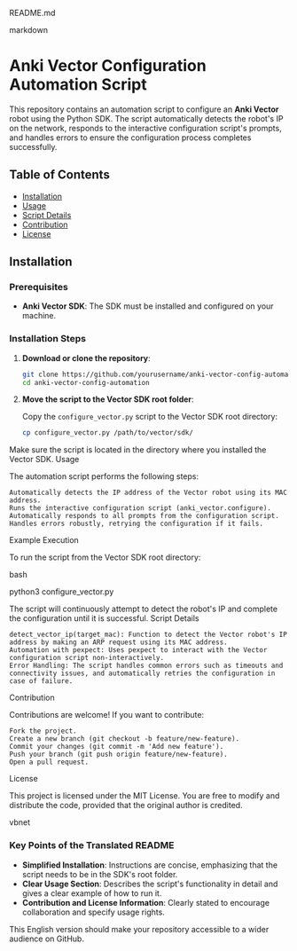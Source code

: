 README.md

markdown

# Anki Vector Configuration Automation Script

This repository contains an automation script to configure an **Anki Vector** robot using the Python SDK. The script automatically detects the robot's IP on the network, responds to the interactive configuration script's prompts, and handles errors to ensure the configuration process completes successfully.

## Table of Contents

- [Installation](#installation)
- [Usage](#usage)
- [Script Details](#script-details)
- [Contribution](#contribution)
- [License](#license)

## Installation

### Prerequisites

- **Anki Vector SDK**: The SDK must be installed and configured on your machine.

### Installation Steps

1. **Download or clone the repository**:

    ```bash
    git clone https://github.com/yourusername/anki-vector-config-automation.git
    cd anki-vector-config-automation
    ```

2. **Move the script to the Vector SDK root folder**:

   Copy the `configure_vector.py` script to the Vector SDK root directory:

   ```bash
   cp configure_vector.py /path/to/vector/sdk/

Make sure the script is located in the directory where you installed the Vector SDK.
Usage

The automation script performs the following steps:

    Automatically detects the IP address of the Vector robot using its MAC address.
    Runs the interactive configuration script (anki_vector.configure).
    Automatically responds to all prompts from the configuration script.
    Handles errors robustly, retrying the configuration if it fails.

Example Execution

To run the script from the Vector SDK root directory:

bash

python3 configure_vector.py

The script will continuously attempt to detect the robot's IP and complete the configuration until it is successful.
Script Details

    detect_vector_ip(target_mac): Function to detect the Vector robot's IP address by making an ARP request using its MAC address.
    Automation with pexpect: Uses pexpect to interact with the Vector configuration script non-interactively.
    Error Handling: The script handles common errors such as timeouts and connectivity issues, and automatically retries the configuration in case of failure.

Contribution

Contributions are welcome! If you want to contribute:

    Fork the project.
    Create a new branch (git checkout -b feature/new-feature).
    Commit your changes (git commit -m 'Add new feature').
    Push your branch (git push origin feature/new-feature).
    Open a pull request.

License

This project is licensed under the MIT License. You are free to modify and distribute the code, provided that the original author is credited.

vbnet


### Key Points of the Translated README

- **Simplified Installation**: Instructions are concise, emphasizing that the script needs to be in the SDK's root folder.
- **Clear Usage Section**: Describes the script's functionality in detail and gives a clear example of how to run it.
- **Contribution and License Information**: Clearly stated to encourage collaboration and specify usage rights.

This English version should make your repository accessible to a wider audience on GitHub.
